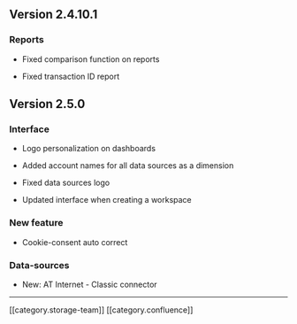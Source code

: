
## Version 2.4.10.1

### Reports

* Fixed comparison function on reports


* Fixed transaction ID report




## Version 2.5.0

### Interface

* Logo personalization on dashboards


* Added account names for all data sources as a dimension


* Fixed data sources logo


* Updated interface when creating a workspace




### New feature

* Cookie-consent auto correct




### Data-sources

* New: AT Internet - Classic connector





*****

[[category.storage-team]] 
[[category.confluence]] 
